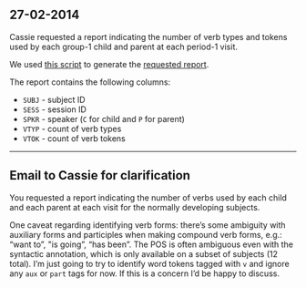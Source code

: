 ## 27-02-2014

Cassie requested a report indicating the number of verb types and tokens used by each group-1 child and parent at each period-1 visit.

We used [this script](query.py) to generate the [requested report](report.tsv).

The report contains the following columns:

* `SUBJ` - subject ID
* `SESS` - session ID
* `SPKR` - speaker (`C` for child and `P` for parent)
* `VTYP` - count of verb types
* `VTOK` - count of verb tokens

---

## Email to Cassie for clarification

You requested a report indicating the number of verbs used by each
child and each parent at each visit for the normally developing subjects.

One caveat regarding identifying verb forms: there’s some ambiguity with auxiliary forms and participles when making compound verb forms, e.g.: “want to”, "is going”, “has been”.  The POS is often ambiguous even with the syntactic
annotation, which is only available on a subset of subjects (12 total).  I’m
just going to try to identify word tokens tagged with `v` and ignore any `aux`
or `part` tags for now.  If this is a concern I’d be happy to discuss.
